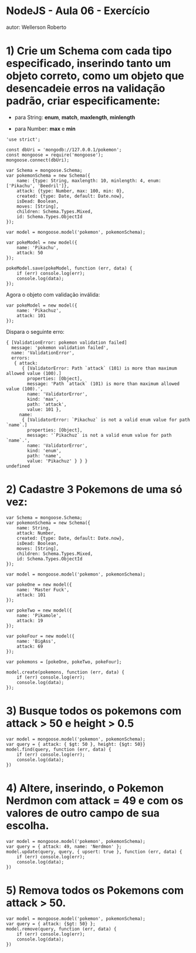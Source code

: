 # NodeJS - Aula 06 - Exercício
autor: Wellerson Roberto

# 1) Crie um Schema com cada tipo especificado, inserindo tanto um objeto correto, como um objeto que desencadeie erros na validação padrão, criar especificamente:

- para String: **enum**, **match**, **maxlength**, **minlength**

- para Number: **max** e **min**

```
'use strict';

const dbUri = 'mongodb://127.0.0.1/pokemon';
const mongoose = require('mongoose');
mongoose.connect(dbUri);

var Schema = mongoose.Schema;
var pokemonSchema = new Schema({
    name: {type: String, maxlength: 10, minlength: 4, enum: ['Pikachu', 'Beedril']},
    attack: {type: Number, max: 100, min: 0},
    created: {type: Date, default: Date.now},
    isDead: Boolean,
    moves: [String],
    children: Schema.Types.Mixed,
    id: Schema.Types.ObjectId
});

var model = mongoose.model('pokemon', pokemonSchema);

var pokeModel = new model({
    name: 'Pikachu',
    attack: 50
});

pokeModel.save(pokeModel, function (err, data) {
    if (err) console.log(err);
    console.log(data);
});
```

Agora o objeto com validação inválida:
```
var pokeModel = new model({
    name: 'Pikachuz',
    attack: 101
});
```

Dispara o seguinte erro:
```
{ [ValidationError: pokemon validation failed]
  message: 'pokemon validation failed',
  name: 'ValidationError',
  errors:
   { attack:
      { [ValidatorError: Path `attack` (101) is more than maximum allowed value (100).]
        properties: [Object],
        message: 'Path `attack` (101) is more than maximum allowed value (100).',
        name: 'ValidatorError',
        kind: 'max',
        path: 'attack',
        value: 101 },
     name:
      { [ValidatorError: `Pikachuz` is not a valid enum value for path `name`.]
        properties: [Object],
        message: '`Pikachuz` is not a valid enum value for path `name`.',
        name: 'ValidatorError',
        kind: 'enum',
        path: 'name',
        value: 'Pikachuz' } } }
undefined

```

# 2) Cadastre 3 Pokemons de uma só vez:

```
var Schema = mongoose.Schema;
var pokemonSchema = new Schema({
    name: String,
    attack: Number,
    created: {type: Date, default: Date.now},
    isDead: Boolean,
    moves: [String],
    children: Schema.Types.Mixed,
    id: Schema.Types.ObjectId
});

var model = mongoose.model('pokemon', pokemonSchema);

var pokeOne = new model({
    name: 'Master Fuck',
    attack: 101
});

var pokeTwo = new model({
    name: 'Pikamole',
    attack: 19
});

var pokeFour = new model({
    name: 'BigAss',
    attack: 69
});

var pokemons = [pokeOne, pokeTwo, pokeFour];

model.create(pokemons, function (err, data) {
    if (err) console.log(err);
    console.log(data);
});
```

# 3) Busque todos os pokemons com attack > 50 e height > 0.5

```
var model = mongoose.model('pokemon', pokemonSchema);
var query = { attack: { $gt: 50 }, height: {$gt: 50}}
model.find(query, function (err, data) {
    if (err) console.log(err);
    console.log(data);
})
```

# 4) Altere, inserindo, o Pokemon Nerdmon com attack = 49 e com os valores de outro campo de sua escolha.

```
var model = mongoose.model('pokemon', pokemonSchema);
var query = { attack: 49, name: 'Nerdmon' };
model.update(query, query, { upsert: true }, function (err, data) {
    if (err) console.log(err);
    console.log(data);
})
```

# 5) Remova todos os Pokemons com attack > 50.

```
var model = mongoose.model('pokemon', pokemonSchema);
var query = { attack: {$gt: 50} };
model.remove(query, function (err, data) {
    if (err) console.log(err);
    console.log(data);
})
```